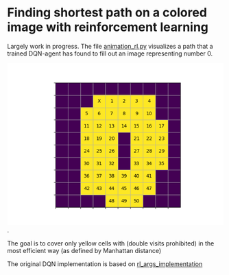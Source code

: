 # Finding shortest path on a colored image with reinforcement learning 

Largely work in progress. The file [animation_rl.py](https://github.com/denisergashbaev/rl_path/blob/master/animation_rl.py)
 visualizes a path that a trained DQN-agent has found to fill out an image representing number 0.
 
![Number 0](https://github.com/denisergashbaev/rl_path/blob/master/number0_path.gif "Number 0"). 

The goal is to cover only yellow cells with (double visits prohibited) in the most efficient way (as defined by Manhattan distance)

The original DQN implementation is based on [rl_args_implementation](https://github.com/MaximilienLC/rl_algs_implementation) 
